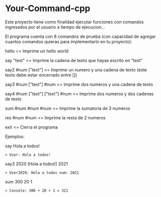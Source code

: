 # Your-Command-cpp

Este proyecto tiene como finalidad ejecutar funciones con comandos ingresados por el usuario a tiempo de ejecucion...

El programa cuenta con 8 comandos de prueba (con capacidad de agregar cuantos comandos quieras para implementarlo en tu proyecto):

  hello <= Imprime un hello world
  
  say "text" <= Imprime la cadena de texto que hayas escrito en "text"
  
  say2 #num ["text"] <= Imprime un numero y una cadena de texto (este texto debe estar encerrado entre [])
  
  say3 #num ["text"] #num <= Imprime dos numeros y una cadena de texto
  
  say4 #num ["text"] ["text"] #num <= Imprime dos numeros y dos cadenas de texto
  
  sum #num #num #num <= Imprime la sumatoria de 3 numeros
  
  res #num #num <= Imprime la resta de 2 numeros
  
  exit <= Cierra el programa
  
  
  
  
  Ejemplos:
  
  say Hola a todos!
  
    > User: Hola a todos!
    
  say3 2020 [Hola a todos!] 2021
  
    > User2020: Hola a todos num: 2021
    
  sum 300 20 1
  
    > Console: 300 + 20 + 1 = 321
